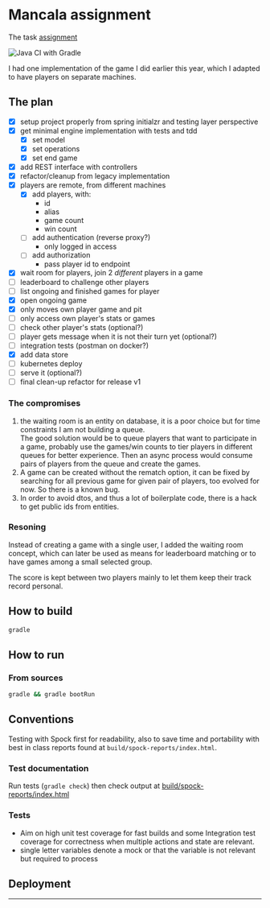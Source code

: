 # Mancala assignment 

The task [assignment](./Coding_Challenge.pdf)

![Java CI with Gradle](https://github.com/mashimom/mancala/workflows/Java%20CI%20with%20Gradle/badge.svg?branch=master)

I had one implementation of the game I did earlier this year, which I adapted to have players on separate machines.

## The plan

* [x] setup project properly from spring initialzr and testing layer perspective
* [x] get minimal engine implementation with tests and tdd
    * [x] set model
    * [x] set operations
    * [x] set end game
* [x] add REST interface with controllers
* [x] refactor/cleanup from legacy implementation
* [x] players are remote, from different machines
    + [x] add players, with:
        - id
        - alias
        - game count
        - win count
    + [ ] add authentication (reverse proxy?)
        - only logged in access
    + [ ] add authorization
        - pass player id to endpoint
* [x] wait room for players, join 2 *different* players in a game
* [ ] leaderboard to challenge other players
* [ ] list ongoing and finished games for player
* [x] open ongoing game
* [x] only moves own player game and pit
* [ ] only access own player's stats or games
* [ ] check other player's stats (optional?)
* [ ] player gets message when it is not their turn yet (optional?)
* [ ] integration tests (postman on docker?)
* [x] add data store
* [ ] kubernetes deploy
* [ ] serve it (optional?)
* [ ] final clean-up refactor for release v1

### The compromises

1. the waiting room is an entity on database, it is a poor choice but for time constraints I am not building a queue.  
The good solution would be to queue players that want to participate in a game, probably use the games/win counts to tier players in different queues for better experience. Then an async process would consume pairs of players from the queue and create the games.
2. A game can be created without the rematch option, it can be fixed by searching for all previous game for given pair of players, too evolved for now. So there is a known bug.
3. In order to avoid dtos, and thus a lot of boilerplate code, there is a hack to get public ids from entities.
 
### Resoning

Instead of creating a game with a single user, I added the waiting room concept, which can later be used as means for leaderboard matching or to have games among a small selected group.

The score is kept between two players mainly to let them keep their track record personal.
## How to build

```bash
gradle 
```
## How to run

### From sources

```bash
gradle && gradle bootRun
```

## Conventions

Testing with Spock first for readability, also to save time and portability with best in class reports found at `build/spock-reports/index.html`.

### Test documentation

Run tests (`gradle check`) then check output at [build/spock-reports/index.html](./build/spock-reports/index.html)
 
### Tests

* Aim on high unit test coverage for fast builds and some Integration test coverage for correctness when multiple actions and state are relevant.
* single letter variables denote a mock or that the variable is not relevant but required to process

## Deployment

---
